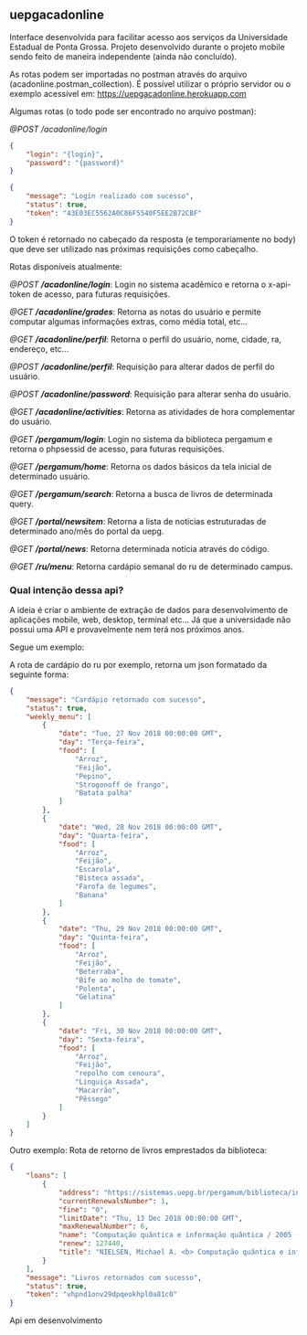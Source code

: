 ## uepgacadonline

Interface desenvolvida para facilitar acesso aos serviços da Universidade Estadual de Ponta Grossa. Projeto desenvolvido durante o projeto mobile sendo feito de maneira independente (ainda não concluído).

As rotas podem ser importadas no postman através do arquivo (acadonline.postman_collection). É possível utilizar o próprio servidor ou o exemplo acessível em: https://uepgacadonline.herokuapp.com

Algumas rotas (o todo pode ser encontrado no arquivo postman):

*@POST /acadonline/login*
```json
{
	"login": "{login}",
	"password": "{password}"
}
```


```json
{
    "message": "Login realizado com sucesso",
    "status": true,
    "token": "43E03EC5562A0C86F5540F5EE2B72CBF"
}
```

O token é retornado no cabeçado da resposta (e temporariamente no body) que deve ser utilizado nas próximas requisições como cabeçalho.

Rotas disponíveis atualmente:

*@POST <b>/acadonline/login</b>*: Login no sistema acadêmico e retorna o x-api-token de acesso, para futuras requisições.

*@GET <b>/acadonline/grades</b>*: Retorna as notas do usuário e permite computar algumas informações extras, como média total, etc...

*@GET <b>/acadonline/perfil</b>*: Retorna o perfil do usuário, nome, cidade, ra, endereço, etc...
 
*@POST <b>/acadonline/perfil</b>*: Requisição para alterar dados de perfil do usuário.

*@POST <b>/acadonline/password</b>*: Requisição para alterar senha do usuário.

*@GET <b>/acadonline/activities</b>*: Retorna as atividades de hora complementar do usuário.

*@GET <b>/pergamum/login</b>*: Login no sistema da biblioteca pergamum e retorna o phpsessid de acesso, para futuras requisições.

*@GET <b>/pergamum/home</b>*: Retorna os dados básicos da tela inicial de determinado usuário.

*@GET <b>/pergamum/search</b>*: Retorna a busca de livros de determinada query.

*@GET <b>/portal/newsitem</b>*: Retorna a lista de notícias estruturadas de determinado ano/mês do portal da uepg.

*@GET <b>/portal/news</b>*: Retorna determinada notícia através do código.

*@GET <b>/ru/menu</b>*: Retorna cardápio semanal do ru de determinado campus.

### Qual intenção dessa api?

A ideia é criar o ambiente de extração de dados para desenvolvimento de aplicações mobile, web, desktop, terminal etc... Já que a universidade não possui uma API e provavelmente nem terá nos próximos anos.

Segue um exemplo:

A rota de cardápio do ru por exemplo, retorna um json formatado da seguinte forma:

```json
{
    "message": "Cardápio retornado com sucesso",
    "status": true,
    "weekly_menu": [
        {
            "date": "Tue, 27 Nov 2018 00:00:00 GMT",
            "day": "Terça-feira",
            "food": [
                "Arroz",
                "Feijão",
                "Pepino",
                "Strogonoff de frango",
                "Batata palha"
            ]
        },
        {
            "date": "Wed, 28 Nov 2018 00:00:00 GMT",
            "day": "Quarta-feira",
            "food": [
                "Arroz",
                "Feijão",
                "Escarola",
                "Bisteca assada",
                "Farofa de legumes",
                "Banana"
            ]
        },
        {
            "date": "Thu, 29 Nov 2018 00:00:00 GMT",
            "day": "Quinta-feira",
            "food": [
                "Arroz",
                "Feijão",
                "Beterraba",
                "Bife ao molho de tomate",
                "Polenta",
                "Gelatina"
            ]
        },
        {
            "date": "Fri, 30 Nov 2018 00:00:00 GMT",
            "day": "Sexta-feira",
            "food": [
                "Arroz",
                "Feijão",
                "repolho com cenoura",
                "Linguiça Assada",
                "Macarrão",
                "Pêssego"
            ]
        }
    ]
}
```

Outro exemplo: Rota de retorno de livros emprestados da biblioteca:

```json
{
    "loans": [
        {
            "address": "https://sistemas.uepg.br/pergamum/biblioteca/index.php?codAcervo=193457",
            "currentRenewalsNumber": 1,
            "fine": "0",
            "limitDate": "Thu, 13 Dec 2018 00:00:00 GMT",
            "maxRenewalNumber": 6,
            "name": "Computação quântica e informação quântica / 2005 - Livros",
            "renew": 127440,
            "title": "NIELSEN, Michael A. <b> Computação quântica e informação quântica. </b>  Porto Alegre: Bookman, 2005. 733 p. ISBN 85-363-0554-1. "
        }
    ],
    "message": "Livros retornados com sucesso",
    "status": true,
    "token": "vhpnd1onv29dpqeokhpl0a81c0"
}
```

Api em desenvolvimento
